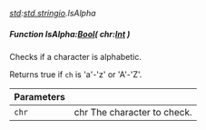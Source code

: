 _[std](../../modules/std/std-module.md):[std.stringio](../../modules/std/std-stringio.md).IsAlpha_
##### Function IsAlpha:[Bool](../../modules/wonkey/wonkey-types-bool.md)( chr:[Int](../../modules/wonkey/wonkey-types-int.md) )
Checks if a character is alphabetic.

Returns true if `ch` is 'a'-'z' or 'A'-'Z'.

| Parameters |    |
|:-----------|:---|
| `chr` | chr The character to check. |
